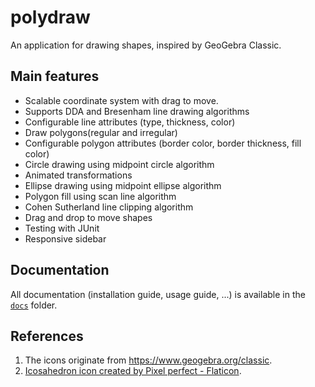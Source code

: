 # polydraw

An application for drawing shapes, inspired by GeoGebra Classic.

## Main features

- Scalable coordinate system with drag to move.
- Supports DDA and Bresenham line drawing algorithms
- Configurable line attributes (type, thickness, color)
- Draw polygons(regular and irregular)
- Configurable polygon attributes (border color, border thickness, fill color)
- Circle drawing using midpoint circle algorithm
- Animated transformations
- Ellipse drawing using midpoint ellipse algorithm
- Polygon fill using scan line algorithm
- Cohen Sutherland line clipping algorithm
- Drag and drop to move shapes
- Testing with JUnit
- Responsive sidebar

## Documentation

All documentation (installation guide, usage guide, ...) is available in the [`docs`](docs) folder.

## References

1. The icons originate from https://www.geogebra.org/classic.
2. <a href="https://www.flaticon.com/free-icons/icosahedron" title="icosahedron icons">Icosahedron icon created by Pixel perfect - Flaticon</a>.